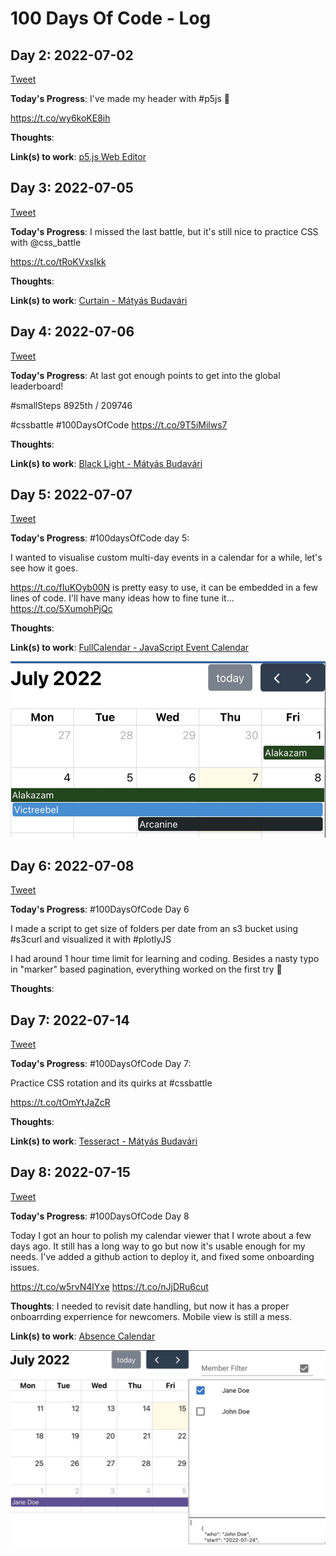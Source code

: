 # 100 Days Of Code - Log

## Day 2: 2022-07-02

[Tweet](https://twitter.com/BudavariMatyas/status/1543252557954514944)

**Today's Progress**: I've made my header with #p5js 👀

https://t.co/wy6koKE8ih

**Thoughts**: 

**Link(s) to work**: [p5.js Web Editor](https://editor.p5js.org/budavariam/full/0k6O1bWdc)

## Day 3: 2022-07-05

[Tweet](https://twitter.com/BudavariMatyas/status/1544366260342890497)

**Today's Progress**: I missed the last battle, but it's still nice to practice CSS with @css_battle 

https://t.co/tRoKVxsIkk

**Thoughts**: 

**Link(s) to work**: [Curtain - Mátyás Budavári](https://budavariam.github.io/css-battle-showcase/battles/19-spacing/109-curtain)

## Day 4: 2022-07-06

[Tweet](https://twitter.com/BudavariMatyas/status/1544758709561303041)

**Today's Progress**: At last got enough points to get into the global leaderboard!

#smallSteps 8925th / 209746

#cssbattle #100DaysOfCode 
https://t.co/9T5iMilws7

**Thoughts**: 

**Link(s) to work**: [Black Light - Mátyás Budavári](https://budavariam.github.io/css-battle-showcase/battles/19-spacing/113-black-light)

## Day 5: 2022-07-07

[Tweet](https://twitter.com/BudavariMatyas/status/1545117522613207043)

**Today's Progress**: #100daysOfCode day 5:

I wanted to visualise custom multi-day events in a calendar for a while, let's see how it goes.

https://t.co/fIuKOyb00N is pretty easy to use, it can be embedded in a few lines of code. 
I'll have many ideas how to fine tune it... https://t.co/5XumohPjQc

**Thoughts**: 

**Link(s) to work**: [FullCalendar - JavaScript Event Calendar](https://fullcalendar.io/)

![image of an embedded fullcalendar.io with random multiday events that have pokémon names as title and each pokémon having their own distinct color](assets/day-5.jpg)

## Day 6: 2022-07-08

[Tweet](https://twitter.com/BudavariMatyas/status/1545446006136897536)

**Today's Progress**: #100DaysOfCode Day 6

I made a script to get size of folders per date from an s3 bucket using #s3curl and visualized it with #plotlyJS

I had around 1 hour time limit for learning and coding. Besides a nasty typo in "marker" based pagination, everything worked on the first try 🎉

**Thoughts**: 

## Day 7: 2022-07-14

[Tweet](https://twitter.com/BudavariMatyas/status/1547713647815733250)

**Today's Progress**: #100DaysOfCode Day 7:

Practice CSS rotation and its quirks at #cssbattle 

https://t.co/tOmYtJaZcR

**Thoughts**: 

**Link(s) to work**: [Tesseract - Mátyás Budavári](https://budavariam.github.io/css-battle-showcase/battles/1-pilot/9-tesseract)

## Day 8: 2022-07-15

[Tweet](https://twitter.com/BudavariMatyas/status/1547993617137954822)

**Today's Progress**: #100DaysOfCode Day 8

Today I got an hour to polish my calendar viewer that I wrote about a few days ago. It still has a long way to go but now it's usable enough for my needs.
I've added a github action to deploy it, and fixed some onboarding issues.

https://t.co/w5rvN4lYxe https://t.co/nJjDRu6cut

**Thoughts**: I needed to revisit date handling, but now it has a proper onboarrding experrience for newcomers. Mobile view is still a mess.

**Link(s) to work**: [Absence Calendar](https://budavariam.github.io/absence-calendar/)

![Left side has a calendar in a monthly view with a week long event for Jane Doe. The right side has a member filter, 2 names, John Doe (unselected), and Jane Doe. There's a JSON input box in the bottom for the event data.](assets/day-8.jpg)
